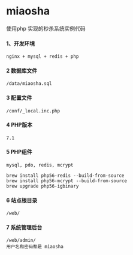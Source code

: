 # miaosha
使用php 实现的秒杀系统实例代码 

####  1、开发环境
```
nginx + mysql + redis + php
```

#### 2 数据库文件
```
/data/miaosha.sql
```

#### 3 配置文件
```
/conf/_local.inc.php
```

#### 4 PHP版本
```
7.1
```

#### 5 PHP组件
```
mysql, pdo, redis, mcrypt

brew install php56-redis --build-from-source
brew install php56-mcrypt --build-from-source
brew upgrade php56-igbinary

```

#### 6 站点根目录
```
/web/
```
#### 7 系统管理后台
```
/web/admin/
用户名和密码都是 miaosha
```
